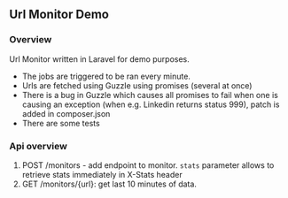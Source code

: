 ## Url Monitor Demo

### Overview

Url Monitor written in Laravel for demo purposes.


- The jobs are triggered to be ran every minute. 
- Urls are fetched using Guzzle using promises (several at once)
- There is a bug in Guzzle which causes all promises to fail when one is causing an exception
 (when e.g. Linkedin returns status 999), patch is added in composer.json
- There are some tests 

### Api overview

1. POST /monitors - add endpoint to monitor. `stats` parameter allows to retrieve stats immediately in X-Stats header
2. GET /monitors/{url}: get last 10 minutes of data.

